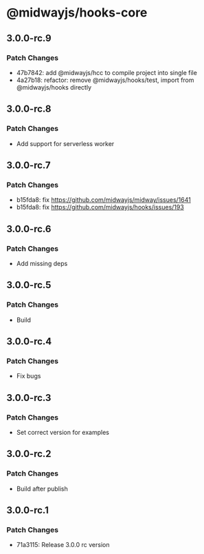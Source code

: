 # @midwayjs/hooks-core

## 3.0.0-rc.9

### Patch Changes

- 47b7842: add @midwayjs/hcc to compile project into single file
- 4a27b18: refactor: remove @midwayjs/hooks/test, import from @midwayjs/hooks directly

## 3.0.0-rc.8

### Patch Changes

- Add support for serverless worker

## 3.0.0-rc.7

### Patch Changes

- b15fda8: fix https://github.com/midwayjs/midway/issues/1641
- b15fda8: fix https://github.com/midwayjs/hooks/issues/193

## 3.0.0-rc.6

### Patch Changes

- Add missing deps

## 3.0.0-rc.5

### Patch Changes

- Build

## 3.0.0-rc.4

### Patch Changes

- Fix bugs

## 3.0.0-rc.3

### Patch Changes

- Set correct version for examples

## 3.0.0-rc.2

### Patch Changes

- Build after publish

## 3.0.0-rc.1

### Patch Changes

- 71a3115: Release 3.0.0 rc version
